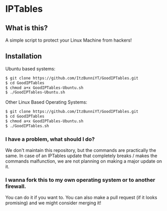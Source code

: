 # IPTables

## What is this?
A simple script to protect your Linux Machine from hackers!

## Installation

Ubuntu based systems:
```bash
$ git clone https://github.com/ItzBunniYT/GoodIPTables.git
$ cd GoodIPTables
$ chmod a+x GoodIPTables-Ubuntu.sh
$ ./GoodIPTables-Ubuntu.sh
```
Other Linux Based Operating Systems:

```bash
$ git clone https://github.com/ItzBunniYT/GoodIPTables.git
$ cd GoodIPTables
$ chmod a+x GoodIPTables-Ubuntu.sh
$ ./GoodIPTables.sh
```

### I have a problem, what should I do?

We don't maintain this repository, but the commands are practically the same.
In case of an IPTables update that completely breaks / makes the commands malfunction, we are not planning on making a major update on it.

### I wanna fork this to my own operating system or to another firewall.

You can do it if you want to. You can also make a pull request (if it looks promising) and we might consider merging it!

